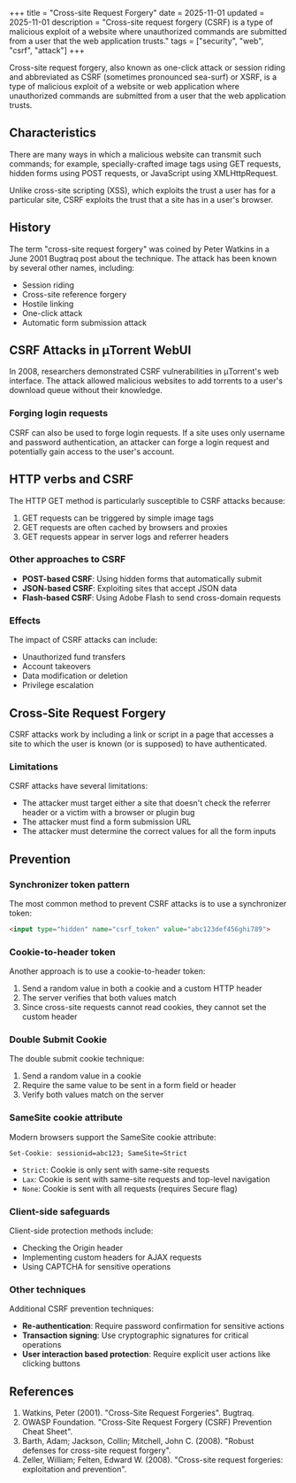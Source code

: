 +++
title = "Cross-site Request Forgery"
date = 2025-11-01
updated = 2025-11-01
description = "Cross-site request forgery (CSRF) is a type of malicious exploit of a website where unauthorized commands are submitted from a user that the web application trusts."
tags = ["security", "web", "csrf", "attack"]
+++

Cross-site request forgery, also known as one-click attack or session riding and abbreviated as CSRF (sometimes pronounced sea-surf) or XSRF, is a type of malicious exploit of a website or web application where unauthorized commands are submitted from a user that the web application trusts.

## Characteristics

There are many ways in which a malicious website can transmit such commands; for example, specially-crafted image tags using GET requests, hidden forms using POST requests, or JavaScript using XMLHttpRequest.

Unlike cross-site scripting (XSS), which exploits the trust a user has for a particular site, CSRF exploits the trust that a site has in a user's browser.

## History

The term "cross-site request forgery" was coined by Peter Watkins in a June 2001 Bugtraq post about the technique. The attack has been known by several other names, including:

- Session riding
- Cross-site reference forgery
- Hostile linking
- One-click attack
- Automatic form submission attack

## CSRF Attacks in μTorrent WebUI

In 2008, researchers demonstrated CSRF vulnerabilities in μTorrent's web interface. The attack allowed malicious websites to add torrents to a user's download queue without their knowledge.

### Forging login requests

CSRF can also be used to forge login requests. If a site uses only username and password authentication, an attacker can forge a login request and potentially gain access to the user's account.

## HTTP verbs and CSRF

The HTTP GET method is particularly susceptible to CSRF attacks because:

1. GET requests can be triggered by simple image tags
2. GET requests are often cached by browsers and proxies
3. GET requests appear in server logs and referrer headers

### Other approaches to CSRF

- **POST-based CSRF**: Using hidden forms that automatically submit
- **JSON-based CSRF**: Exploiting sites that accept JSON data
- **Flash-based CSRF**: Using Adobe Flash to send cross-domain requests

### Effects

The impact of CSRF attacks can include:

- Unauthorized fund transfers
- Account takeovers
- Data modification or deletion
- Privilege escalation

## Cross-Site Request Forgery

CSRF attacks work by including a link or script in a page that accesses a site to which the user is known (or is supposed) to have authenticated.

### Limitations

CSRF attacks have several limitations:

- The attacker must target either a site that doesn't check the referrer header or a victim with a browser or plugin bug
- The attacker must find a form submission URL
- The attacker must determine the correct values for all the form inputs

## Prevention

### Synchronizer token pattern

The most common method to prevent CSRF attacks is to use a synchronizer token:

```html
<input type="hidden" name="csrf_token" value="abc123def456ghi789">
```

### Cookie-to-header token

Another approach is to use a cookie-to-header token:

1. Send a random value in both a cookie and a custom HTTP header
2. The server verifies that both values match
3. Since cross-site requests cannot read cookies, they cannot set the custom header

### Double Submit Cookie

The double submit cookie technique:

1. Send a random value in a cookie
2. Require the same value to be sent in a form field or header
3. Verify both values match on the server

### SameSite cookie attribute

Modern browsers support the SameSite cookie attribute:

```http
Set-Cookie: sessionid=abc123; SameSite=Strict
```

- `Strict`: Cookie is only sent with same-site requests
- `Lax`: Cookie is sent with same-site requests and top-level navigation
- `None`: Cookie is sent with all requests (requires Secure flag)

### Client-side safeguards

Client-side protection methods include:

- Checking the Origin header
- Implementing custom headers for AJAX requests
- Using CAPTCHA for sensitive operations

### Other techniques

Additional CSRF prevention techniques:

- **Re-authentication**: Require password confirmation for sensitive actions
- **Transaction signing**: Use cryptographic signatures for critical operations
- **User interaction based protection**: Require explicit user actions like clicking buttons

## References

1. Watkins, Peter (2001). "Cross-Site Request Forgeries". Bugtraq.
2. OWASP Foundation. "Cross-Site Request Forgery (CSRF) Prevention Cheat Sheet".
3. Barth, Adam; Jackson, Collin; Mitchell, John C. (2008). "Robust defenses for cross-site request forgery".
4. Zeller, William; Felten, Edward W. (2008). "Cross-site request forgeries: exploitation and prevention".
